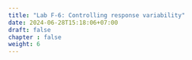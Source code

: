 ```yaml
---
title: "Lab F-6: Controlling response variability"
date: 2024-06-28T15:18:06+07:00
draft: false
chapter : false
weight: 6
---
```


